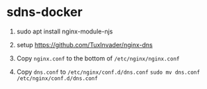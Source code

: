 # sdns-docker

1. sudo apt install nginx-module-njs

2. setup https://github.com/TuxInvader/nginx-dns 

3. Copy `nginx.conf` to the bottom of `/etc/nginx/nginx.conf`

4. Copy `dns.conf` to `/etc/nginx/conf.d/dns.conf` `sudo mv dns.conf /etc/nginx/conf.d/dns.conf`
